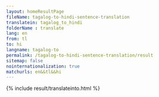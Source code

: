 ```yaml
---
layout: homeResultPage
fileName: tagalog-to-hindi-sentence-translation
translatein: tagalog_to_hindi
folderName : translate
lang: en
from: tl
to: hi
langname: tagalog-to
permalink: /tagalog-to-hindi-sentence-translation/result
sitemap: false
nointernationalization: true
matchurls: en&&tl&&hi
---
```

{% include result/translateinto.html %}

<script src="/js/result/translation.js" data-foldername="{{page.folderName}}" data-lang="{{page.lang}}"></script>
